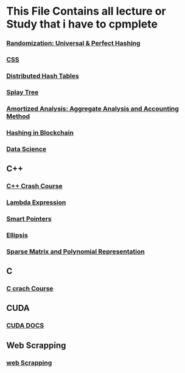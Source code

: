 # This File Contains all lecture or Study that i have to cpmplete

### [Randomization: Universal & Perfect Hashing](https://www.youtube.com/watch?v=z0lJ2k0sl1g&t=1626s)

### [CSS](https://www.youtube.com/watch?v=Edsxf_NBFrw&t=14483s)

### [Distributed Hash Tables](https://www.youtube.com/watch?v=XHRF_7JRqDc)

### [Splay Tree](https://www.youtube.com/watch?v=qMmqOHr75b8)

### [Amortized Analysis: Aggregate Analysis and Accounting Method](https://www.youtube.com/watch?v=VgLh4_4Bkhc)

### [Hashing in Blockchain](https://www.youtube.com/watch?v=7EX7dMvOjWE)

### [Data Science](https://www.youtube.com/watch?v=ua-CiDNNj30)

## C++
### [C++ Crash Course](https://www.youtube.com/watch?v=yGB9jhsEsr8)
### [Lambda Expression](https://www.youtube.com/watch?v=MH8mLFqj-n8)
### [Smart Pointers](https://www.youtube.com/watch?v=UOB7-B2MfwA)
### [Ellipsis](https://www.youtube.com/watch?v=ASDAXMNkXQk)
### [Sparse Matrix and Polynomial Representation](https://www.youtube.com/playlist?list=PL0x1zsLFiXsyDTxorwLPAdXYdUFRrrR55)

## C
### [C crach Course](https://www.youtube.com/watch?v=YXcgD8hRHYY)

## CUDA
### [CUDA DOCS](https://docs.nvidia.com/cuda/cuda-c-programming-guide/index.html#mathematical-functions-appendix)

## Web Scrapping
### [web Scrapping](https://www.youtube.com/watch?v=XVv6mJpFOb0)